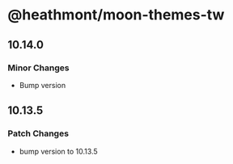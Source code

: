 # @heathmont/moon-themes-tw

## 10.14.0

### Minor Changes

- Bump version

## 10.13.5

### Patch Changes

- bump version to 10.13.5
